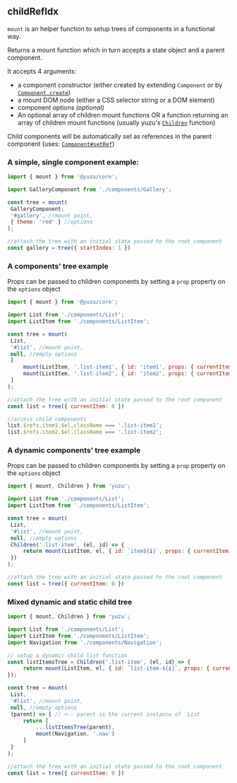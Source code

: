 <!-- Generated by documentation.js. Update this documentation by updating the source code. -->

## childRefIdx

`mount` is an helper function to setup trees of components in a functional way.

Returns a mount function which in turn accepts a state object and a parent component.

It accepts 4 arguments:

-   a component constructor (either created by extending `Component` or by [`Component.create`][1])
-   a mount DOM node (either a CSS selector string or a DOM element)
-   component options _(optional)_
-   An optional array of children mount functions OR a function returning an array of children mount functions (usually yuzu's [`Children`][2] function)

Child components will be automatically set as references in the parent component (uses: [`Component#setRef`][3])

### A simple, single component example:

```js
import { mount } from '@yuzu/core';

import GalleryComponent from './components/Gallery';

const tree = mount(
 GalleryComponent,
 '#gallery', //mount point,
 { theme: 'red' } //options
);

//attach the tree with an initial state passed to the root component
const gallery = tree({ startIndex: 1 })
```

### A components' tree example

Props can be passed to children components by setting a `prop` property on the `options` object

```js
import { mount } from '@yuzu/core';

import List from './components/List';
import ListItem from './components/ListItem';

const tree = mount(
 List,
 '#list', //mount point,
 null, //empty options
 [
     mount(ListItem, '.list-item1', { id: 'item1', props: { currentItem: 'current'} }),
     mount(ListItem, '.list-item2', { id: 'item2', props: { currentItem: 'current'} })
 ]
);

//attach the tree with an initial state passed to the root component
const list = tree({ currentItem: 0 })

//access child components
list.$refs.item1.$el.className === '.list-item1';
list.$refs.item2.$el.className === '.list-item2';
```

### A dynamic components' tree example

Props can be passed to children components by setting a `prop` property on the `options` object

```js
import { mount, Children } from 'yuzu';

import List from './components/List';
import ListItem from './components/ListItem';

const tree = mount(
 List,
 '#list', //mount point,
 null, //empty options
 Children('.list-item', (el, id) => {
     return mount(ListItem, el, { id: `item${i}`, props: { currentItem: 'current'} });
 })
);

//attach the tree with an initial state passed to the root component
const list = tree({ currentItem: 0 })
```

### Mixed dynamic and static child tree

```js
import { mount, Children } from 'yuzu';

import List from './components/List';
import ListItem from './components/ListItem';
import Navigation from './components/Navigation';

// setup a dynamic child list function
const listItemsTree = Children('.list-item', (el, id) => {
     return mount(ListItem, el, { id: `list-item-${i}`, props: { currentItem: 'current'} });
});

const tree = mount(
 List,
 '#list', //mount point,
 null, //empty options
 (parent) => { // <-- parent is the current instance of `List`
     return [
         ...listItemsTree(parent),
         mount(Navigation, '.nav')
     ]
 }
);

//attach the tree with an initial state passed to the root component
const list = tree({ currentItem: 0 })
```

[1]: ./component.md#create

[2]: ./children.md

[3]: ./component.md#setref
